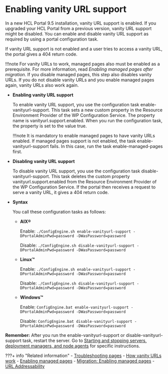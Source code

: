# Enabling vanity URL support

In a new HCL Portal 9.5 installation, vanity URL support is enabled. If you upgraded your HCL Portal from a previous version, vanity URL support might be disabled. You can enable and disable vanity URL support as required by using a portal configuration task.

If vanity URL support is not enabled and a user tries to access a vanity URL, the portal gives a 404 return code.

!!!note
    For vanity URLs to work, managed pages also must be enabled as a prerequisite. For more information, read *Enabling managed pages after migration*. If you disable managed pages, this step also disables vanity URLs. If you do not disable vanity URLs and you enable managed pages again, vanity URLs also work again.

-   **Enabling vanity URL support**

    To enable vanity URL support, you use the configuration task enable-vanityurl-support. This task sets a new custom property in the Resource Environment Provider of the WP Configuration Service. The property name is vanityurl.support.enabled. When you run the configuration task, the property is set to the value true.

    !!!note
        It is mandatory to enable managed pages to have vanity URLs enabled. If managed pages support is not enabled, the task enable-vanityurl-support fails. In this case, run the task enable-managed-pages first.

-   **Disabling vanity URL support**

    To disable vanity URL support, you use the configuration task disable-vanityurl-support. This task deletes the custom property vanityurl.support.enabled from the Resource Environment Provider of the WP Configuration Service. If the portal then receives a request to serve a vanity URL, it gives a 404 return code.

-   **Syntax**

    You call these configuration tasks as follows:

    -   **AIX®**

        Enable: `./ConfigEngine.sh enable-vanityurl-support -DPortalAdminPwd=password -DWasPassword=password`


        Disable: `./ConfigEngine.sh disable-vanityurl-support -DPortalAdminPwd=password -DWasPassword=password`

    -   **Linux™**

        Enable: `./ConfigEngine.sh enable-vanityurl-support -DPortalAdminPwd=password -DWasPassword=password`

        Disable: `./ConfigEngine.sh disable-vanityurl-support -DPortalAdminPwd=password -DWasPassword=password`

    -   **Windows™**

        Enable: `ConfigEngine.bat enable-vanityurl-support -DPortalAdminPwd=password -DWasPassword=password`

        Disable: `ConfigEngine.bat disable-vanityurl-support -DPortalAdminPwd=password -DWasPassword=password`


**Remember:** After you run the enable-vanityurl-support or disable-vanityurl-support task, restart the server. Go to [Starting and stopping servers, deployment managers, and node agents](../../../../deploy_dx/manage/stopstart.md) for specific instructions.


???+ info "Related information"
    - [Troubleshooting pages](../../../../build_sites/create_sites/website_building_blocks/pages/wcm_mngpages_trouble.md)
    - [How vanity URLs work](../van_url_work.md)
    - [Enabling managed pages](../../../wcm_authoring/authoring_portlet/content_management_artifacts/pages/managed_pages/cfg_managed_pages/wcm_config_mngpages_enable.md)
    - [Migration: Enabling managed pages](../../../../deploy_dx/manage/migrate/next_steps/enable_func_migrated_portal/mig_t_enable_mngpages.md)
    - [URL Addressability](../../../../build_sites/create_sites/url_addressing/index.md)

